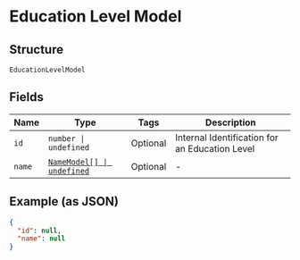 
# Education Level Model

## Structure

`EducationLevelModel`

## Fields

| Name | Type | Tags | Description |
|  --- | --- | --- | --- |
| `id` | `number \| undefined` | Optional | Internal Identification for an Education Level |
| `name` | [`NameModel[] \| undefined`](../../doc/models/name-model.md) | Optional | - |

## Example (as JSON)

```json
{
  "id": null,
  "name": null
}
```

